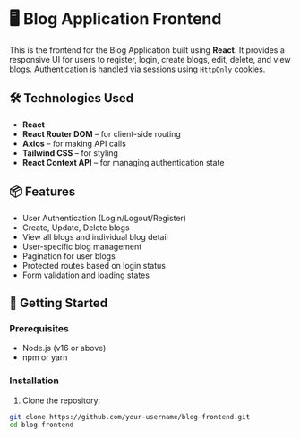 # 🖥️ Blog Application Frontend

This is the frontend for the Blog Application built using **React**. It provides a responsive UI for users to register, login, create blogs, edit, delete, and view blogs. Authentication is handled via sessions using `HttpOnly` cookies.

## 🛠️ Technologies Used

- **React**
- **React Router DOM** – for client-side routing
- **Axios** – for making API calls
- **Tailwind CSS** – for styling
- **React Context API** – for managing authentication state

## 📦 Features

- User Authentication (Login/Logout/Register)
- Create, Update, Delete blogs
- View all blogs and individual blog detail
- User-specific blog management
- Pagination for user blogs
- Protected routes based on login status
- Form validation and loading states

## 🚀 Getting Started

### Prerequisites

- Node.js (v16 or above)
- npm or yarn

### Installation

1. Clone the repository:

```bash
git clone https://github.com/your-username/blog-frontend.git
cd blog-frontend
